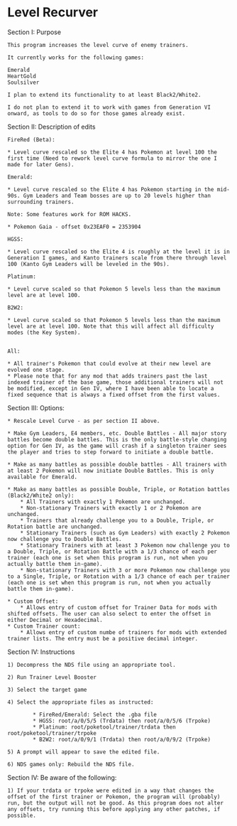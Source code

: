 # Level Recurver

Section I: Purpose

	This program increases the level curve of enemy trainers.

	It currently works for the following games:

	Emerald
	HeartGold
	Soulsilver

	I plan to extend its functionality to at least Black2/White2.

	I do not plan to extend it to work with games from Generation VI onward, as tools to do so for those games already exist.

Section II: Description of edits

	FireRed (Beta):
	
	* Level curve rescaled so the Elite 4 has Pokemon at level 100 the first time (Need to rework level curve formula to mirror the one I made for later Gens).

	Emerald:
	
	* Level curve rescaled so the Elite 4 has Pokemon starting in the mid-90s. Gym Leaders and Team bosses are up to 20 levels higher than surrounding trainers.
	
	Note: Some features work for ROM HACKS.
	
	* Pokemon Gaia - offset 0x23EAF0 = 2353904
	
	HGSS:

	* Level curve rescaled so the Elite 4 is roughly at the level it is in Generation I games, and Kanto trainers scale from there through level 100 (Kanto Gym Leaders will be leveled in the 90s).
	
	Platinum:

	* Level curve scaled so that Pokemon 5 levels less than the maximum level are at level 100.
	
	B2W2:
	
	* Level curve scaled so that Pokemon 5 levels less than the maximum level are at level 100. Note that this will affect all difficulty modes (the Key System). 
	

	All:

	* All trainer's Pokemon that could evolve at their new level are evolved one stage.
	* Please note that for any mod that adds trainers past the last indexed trainer of the base game, those additional trainers will not be modified, except in Gen IV, where I have been able to locate a fixed sequence that is always a fixed offset from the first values.

Section III: Options:

	* Rescale Level Curve - as per section II above.

	* Make Gym Leaders, E4 members, etc. Double Battles - All major story battles become double battles. This is the only battle-style changing option for Gen IV, as the game will crash if a singleton trainer sees the player and tries to step forward to initiate a double battle.
	
	* Make as many battles as possible double battles - All trainers with at least 2 Pokemon will now initiate Double Battles. This is only available for Emerald.
	
	* Make as many battles as possible Double, Triple, or Rotation battles (Black2/White2 only):
		* All Trainers with exactly 1 Pokemon are unchanged.
		* Non-stationary Trainers with exactly 1 or 2 Pokemon are unchanged.
		* Trainers that already challenge you to a Double, Triple, or Rotation battle are unchanged.
		* Stationary Trainers (such as Gym Leaders) with exactly 2 Pokemon now challenge you to Double Battles.
		* Stationary Trainers with at least 3 Pokemon now challenge you to a Double, Triple, or Rotation Battle with a 1/3 chance of each per trainer (each one is set when this program is run, not when you actually battle them in-game).
		* Non-stationary Trainers with 3 or more Pokemon now challenge you to a Single, Triple, or Rotation with a 1/3 chance of each per trainer (each one is set when this program is run, not when you actually battle them in-game).
		
	* Custom Offset:
		* Allows entry of custom offset for Trainer Data for mods with shifted offsets. The user can also select to enter the offset in either Decimal or Hexadecimal.
	* Custom Trainer count:
		* Allows entry of custom numbe of trainers for mods with extended trainer lists. The entry must be a positive decimal integer.

Section IV: Instructions

	1) Decompress the NDS file using an appropriate tool.

	2) Run Trainer Level Booster

	3) Select the target game

	4) Select the appropriate files as instructed:

			* FireRed/Emerald: Select the .gba file
			* HGSS: root/a/0/5/5 (Trdata) then root/a/0/5/6 (Trpoke)
			* Platinum: root/poketool/trainer/trdata then root/poketool/trainer/trpoke
			* B2W2: root/a/0/9/1 (Trdata) then root/a/0/9/2 (Trpoke)
	
	5) A prompt will appear to save the edited file.
	
	6) NDS games only: Rebuild the NDS file.
	
Section IV: Be aware of the following:

	1) If your trdata or trpoke were edited in a way that changes the offset of the first trainer or Pokemon, the program will (probably) run, but the output will not be good. As this program does not alter any offsets, try running this before applying any other patches, if possible.
